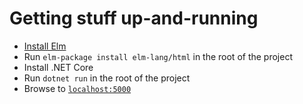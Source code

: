 # Getting stuff up-and-running
- [Install Elm](https://guide.elm-lang.org/install.html)
- Run `elm-package install elm-lang/html` in the root of the project
- Install .NET Core
- Run `dotnet run` in the root of the project
- Browse to [`localhost:5000`](http://localhost:5000)